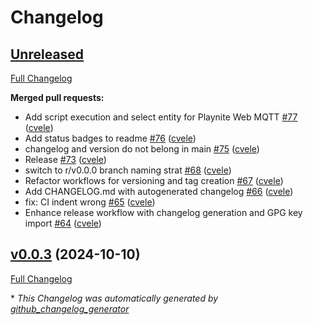 # Changelog

## [Unreleased](https://github.com/cvele/playnite_web_mqtt/tree/HEAD)

[Full Changelog](https://github.com/cvele/playnite_web_mqtt/compare/v0.0.3...HEAD)

**Merged pull requests:**

- Add script execution and select entity for Playnite Web MQTT [\#77](https://github.com/cvele/playnite_web_mqtt/pull/77) ([cvele](https://github.com/cvele))
- Add status badges to readme [\#76](https://github.com/cvele/playnite_web_mqtt/pull/76) ([cvele](https://github.com/cvele))
- changelog and version do not belong in main [\#75](https://github.com/cvele/playnite_web_mqtt/pull/75) ([cvele](https://github.com/cvele))
- Release [\#73](https://github.com/cvele/playnite_web_mqtt/pull/73) ([cvele](https://github.com/cvele))
- switch to r/v0.0.0 branch naming strat [\#68](https://github.com/cvele/playnite_web_mqtt/pull/68) ([cvele](https://github.com/cvele))
- Refactor workflows for versioning and tag creation [\#67](https://github.com/cvele/playnite_web_mqtt/pull/67) ([cvele](https://github.com/cvele))
- Add CHANGELOG.md with autogenerated changelog [\#66](https://github.com/cvele/playnite_web_mqtt/pull/66) ([cvele](https://github.com/cvele))
- fix: CI indent wrong [\#65](https://github.com/cvele/playnite_web_mqtt/pull/65) ([cvele](https://github.com/cvele))
- Enhance release workflow with changelog generation and GPG key import [\#64](https://github.com/cvele/playnite_web_mqtt/pull/64) ([cvele](https://github.com/cvele))

## [v0.0.3](https://github.com/cvele/playnite_web_mqtt/tree/v0.0.3) (2024-10-10)

[Full Changelog](https://github.com/cvele/playnite_web_mqtt/compare/v0.0.2...v0.0.3)



\* *This Changelog was automatically generated by [github_changelog_generator](https://github.com/github-changelog-generator/github-changelog-generator)*
